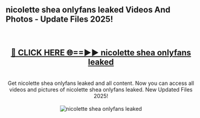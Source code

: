 <h2>nicolette shea onlyfans leaked Videos And Photos - Update Files 2025!</h2>
<br>
<div align="center">
<h2><a href="https://linkcuts.com/hfmhzwbr" rel="nofollow">🔴 CLICK HERE 🌐==►► nicolette shea onlyfans leaked</a></h2>
<br>
Get nicolette shea onlyfans leaked and all content. Now you can access all videos and pictures of nicolette shea onlyfans leaked. New Updated Files 2025!
<br>
<br>
<a href="https://linkcuts.com/hfmhzwbr" rel="nofollow" data-target="animated-image.originalLink"><img src="https://i.ibb.co.com/WyWwxjT/player-gif2.gif" alt="nicolette shea onlyfans leaked" style="max-width: 100%; display: inline-block;" data-target="animated-image.originalImage"></a>
</div>
<br>